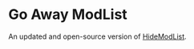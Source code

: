 # Go Away ModList

An updated and open-source version of [HideModList](https://thunderstore.io/c/lethal-company/p/Sv_Matt/HideModList/).
